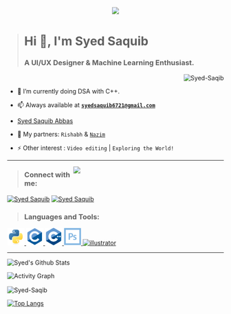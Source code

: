 
<h1 align="center">
  <a href="https://git.io/typing-svg">
    <img src="https://readme-typing-svg.herokuapp.com/?lines=Hello,+There!+👋;This+is+Syed+Saquib....;Nice+to+meet+you!&center=true&size=30">
  </a>
</h1>

> <h1 align="left">Hi 👋, I'm Syed Saquib</h1>
> <h3 align="left">A UI/UX Designer & Machine Learning Enthusiast.</h3>
<p align="right"> <img src="https://komarev.com/ghpvc/?username=Syed-Saqib&label=Profile%20views&color=blue&style=flat" alt="Syed-Saqib" /> </p>

- 🌱 I’m currently doing DSA with C++.

- 📫 Always available at **[`syedsaquib6721@gmail.com`](mailto:syedsaquib6721@gmail.com)**

- <div class="badge-base LI-profile-badge" data-locale="en_US" data-size="medium" data-theme="light" data-type="VERTICAL" data-vanity="syed-saquib" data-version="v1"><a class="badge-base__link LI-simple-link" href="https://in.linkedin.com/in/syed-saquib?trk=profile-badge">Syed Saquib Abbas</a></div>
              

- 👬 My partners: <a href="https://github.com/var-rishabh" style="text-decoration:none;">`Rishabh`</a> & <a href="https://github.com/nazims-flow">`Nazim`</a>

- ⚡ Other interest : `Video editing` | `Exploring the World!`

---

<img align="right" width="350px" src="http://basbrands.nl/presentation/pictures/bbrands/octobiwan.png">

> <h3 align="left">Connect with me:</h3>
<p align="left">
<a href="https://www.facebook.com/profile.php?id=100007309398565" target="blank"><img align="center" src="https://raw.githubusercontent.com/rahuldkjain/github-profile-readme-generator/master/src/images/icons/Social/facebook.svg" alt="Syed Saquib" height="30" width="40" /></a>
<a href="https://instagram.com/syed_saqib576" target="blank"><img align="center" src="https://raw.githubusercontent.com/rahuldkjain/github-profile-readme-generator/master/src/images/icons/Social/instagram.svg" alt="Syed Saquib" height="30" width="40" /></a>

<br>

> <h3 align="left">Languages and Tools:</h3>
<p align="left"> 
 
  
  <a href="https://www.python.org" target="_blank"> <img src="https://raw.githubusercontent.com/devicons/devicon/master/icons/python/python-original.svg" alt="python" width="40" height="40"/> </a> 
  <a href="https://www.cprogramming.com/" target="_blank"> <img src="https://raw.githubusercontent.com/devicons/devicon/master/icons/c/c-original.svg" alt="c" width="40" height="40"/> </a>
  <a href="http://www.cplusplus.com" target="_blank"> <img src="https://raw.githubusercontent.com/devicons/devicon/master/icons/cplusplus/cplusplus-original.svg" alt="c" width="40" height="40"/> </a>
  <a href="https://www.photoshop.com/en" target="_blank"> <img src="https://raw.githubusercontent.com/devicons/devicon/master/icons/photoshop/photoshop-line.svg" alt="photoshop" width="40" height="40"/> </a> 
  <a href="https://www.adobe.com/in/products/illustrator.html" target="_blank"> <img src="https://www.vectorlogo.zone/logos/adobe_illustrator/adobe_illustrator-icon.svg" alt="illustrator" width="40" height="40"/> </a>

 
 
---
![Syed's Github Stats](https://github-readme-stats.vercel.app//api?username=Syed-Saqib&show_icons=true&theme=gotham&hide_border=true&bg_color=0d1117&title_color=00ffff&icon_color=1f6fea&text_color=fefefe)
 
![Activity Graph](https://activity-graph.herokuapp.com/graph?username=Syed-Saqib&theme=github&hide_border=true&bg_color=0d1117&area_color=1f6fea&line=00ffff&point=ffffff&color=00ffff)

<img align="center" src="https://github-readme-streak-stats.herokuapp.com/?user=Syed-Saqib&theme=dark-smoky&hide_border=true" alt="Syed-Saqib"/>

[![Top Langs](https://github-readme-stats.vercel.app//api/top-langs/?username=Syed-Saqib&layout=compact&theme=gotham&langs_count=10&hide_border=true&bg_color=0d1117&text_color=ffffff&title_color=00ffff)](https://github.com/anuraghazra/github-readme-stats)
